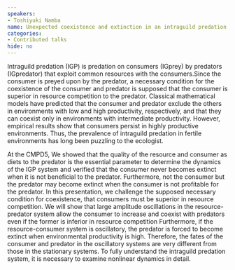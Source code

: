 ```yaml
---
speakers:
- Toshiyuki Namba
name: Unexpected coexistence and extinction in an intraguild predation system
categories:
- Contributed talks
hide: no
---
```

Intraguild predation (IGP) is predation on consumers (IGprey) by predators (IGpredator) that exploit common resources with the consumers.Since the consumer is preyed upon by the predator, a necessary condition for the coexistence of the consumer and predator is supposed that the consumer is superior in resource competition to the predator. Classical mathematical models have predicted that the consumer and predator exclude the others in environments with low and high productivity, respectively, and that they can coexist only in environments with intermediate productivity. However, empirical results show that consumers persist in highly productive environments. Thus, the prevalence of intraguild predation in fertile environments has long been puzzling to the ecologist.

At the CMPD5, We showed that the quality of the resource and consumer as diets to the predator is the essential parameter to determine the dynamics of the IGP system and verified that the consumer never becomes extinct when it is not beneficial to the predator. Furthermore, not the consumer but the predator may become extinct when the consumer is not profitable for the predator. In this presentation, we challenge the supposed necessary condition for coexistence, that consumers must be superior in resource competition. We will show that large amplitude oscillations in the resource-predator system allow the consumer to increase and coexist with predators even if the former is inferior in resource competition Furthermore, if the resource-consumer system is oscillatory, the predator is forced
to become extinct when environmental productivity is high. Therefore, the fates of the consumer and predator in the oscillatory systems are very different from those in the stationary systems. To fully understand the intraguild predation system, it is necessary to examine nonlinear dynamics in detail.
